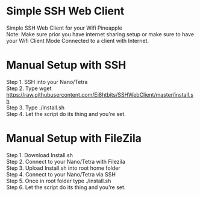 # Simple SSH Web Client
Simple SSH Web Client for your Wifi Pineapple<br>
Note: Make sure prior you have internet sharing setup or make sure to have your Wifi Client Mode Connected to a client with Internet.<br>

# Manual Setup with SSH

Step 1. SSH into your Nano/Tetra <br>
Step 2. Type wget https://raw.githubusercontent.com/Ei8htbits/SSHWebClient/master/install.sh<br>
Step 3. Type ./install.sh <br>
Step 4. Let the script do its thing and you're set.<br>

# Manual Setup with FileZila
Step 1. Download Install.sh<br>
Step 2. Connect to your Nano/Tetra with Filezila<br>
Step 3. Upload Install.sh into root home folder<br>
Step 4. Connect to your Nano/Tetra via SSH<br>
Step 5. Once in root folder type ./install.sh<br>
Step 6. Let the script do its thing and you're set.<br>
